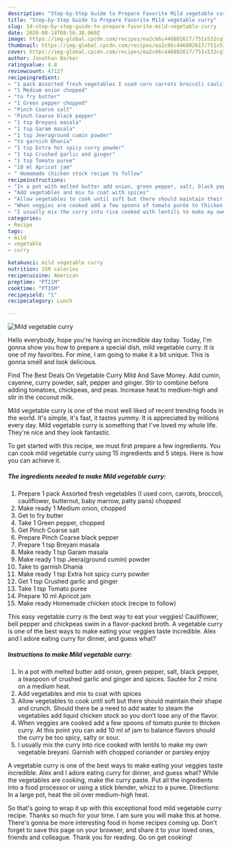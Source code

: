 ```yaml
---
description: "Step-by-Step Guide to Prepare Favorite Mild vegetable curry"
title: "Step-by-Step Guide to Prepare Favorite Mild vegetable curry"
slug: 14-step-by-step-guide-to-prepare-favorite-mild-vegetable-curry
date: 2020-08-14T08:56:38.969Z
image: https://img-global.cpcdn.com/recipes/ea2c66c446802617/751x532cq70/mild-vegetable-curry-recipe-main-photo.jpg
thumbnail: https://img-global.cpcdn.com/recipes/ea2c66c446802617/751x532cq70/mild-vegetable-curry-recipe-main-photo.jpg
cover: https://img-global.cpcdn.com/recipes/ea2c66c446802617/751x532cq70/mild-vegetable-curry-recipe-main-photo.jpg
author: Jonathan Barker
ratingvalue: 4.8
reviewcount: 47127
recipeingredient:
- "1 pack Assorted fresh vegetables I used corn carrots broccoli cauliflower butternut baby marrow patty pans chopped"
- "1 Medium onion chopped"
- "to fry butter"
- "1 Green pepper chopped"
- "Pinch Coarse salt"
- "Pinch Coarse black pepper"
- "1 tsp Breyani masala"
- "1 tsp Garam masala"
- "1 tsp Jeeraground cumin powder"
- "to garnish Dhania"
- "1 tsp Extra hot spicy curry powder"
- "1 tsp Crushed garlic and ginger"
- "1 tsp Tomato puree"
- "10 ml Apricot jam"
- " Homemade chicken stock recipe to follow"
recipeinstructions:
- "In a pot with melted butter add onion, green pepper, salt, black pepper, a teaspoon of crushed garlic and ginger and spices. Sautée for 2 mins on a medium heat."
- "Add vegetables and mix to coat with spices"
- "Allow vegetables to cook until soft but there should maintain their shape and crunch. Should there be a need to add water to steam the vegetables add liquid chicken stock so you don’t lose any of the flavor."
- "When veggies are cooked add a few spoons of tomato purée to thicken curry. At this point you can add 10 ml of jam to balance flavors should the curry be too spicy, salty or sour."
- "I usually mix the curry into rice cooked with lentils to make my own vegetable breyani. Garnish with chopped coriander or parsley.enjoy"
categories:
- Recipe
tags:
- mild
- vegetable
- curry

katakunci: mild vegetable curry 
nutrition: 150 calories
recipecuisine: American
preptime: "PT11M"
cooktime: "PT35M"
recipeyield: "1"
recipecategory: Lunch

---
```



![Mild vegetable curry](https://img-global.cpcdn.com/recipes/ea2c66c446802617/751x532cq70/mild-vegetable-curry-recipe-main-photo.jpg)

Hello everybody, hope you're having an incredible day today. Today, I'm gonna show you how to prepare a special dish, mild vegetable curry. It is one of my favorites. For mine, I am going to make it a bit unique. This is gonna smell and look delicious.

Find The Best Deals On Vegetable Curry Mild And Save Money. Add cumin, cayenne, curry powder, salt, pepper and ginger. Stir to combine before adding tomatoes, chickpeas, and peas. Increase heat to medium-high and stir in the coconut milk.

Mild vegetable curry is one of the most well liked of recent trending foods in the world. It's simple, it's fast, it tastes yummy. It is appreciated by millions every day. Mild vegetable curry is something that I've loved my whole life. They're nice and they look fantastic.


To get started with this recipe, we must first prepare a few ingredients. You can cook mild vegetable curry using 15 ingredients and 5 steps. Here is how you can achieve it.

<!--inarticleads1-->

##### The ingredients needed to make Mild vegetable curry:

1. Prepare 1 pack Assorted fresh vegetables (I used corn, carrots, broccoli, cauliflower, butternut, baby marrow, patty pans) chopped
1. Make ready 1 Medium onion, chopped
1. Get to fry butter
1. Take 1 Green pepper, chopped
1. Get Pinch Coarse salt
1. Prepare Pinch Coarse black pepper
1. Prepare 1 tsp Breyani masala
1. Make ready 1 tsp Garam masala
1. Make ready 1 tsp Jeera(ground cumin) powder
1. Take to garnish Dhania
1. Make ready 1 tsp Extra hot spicy curry powder
1. Get 1 tsp Crushed garlic and ginger
1. Take 1 tsp Tomato puree
1. Prepare 10 ml Apricot jam
1. Make ready  Homemade chicken stock (recipe to follow)


This easy vegetable curry is the best way to eat your veggies! Cauliflower, bell pepper and chickpeas swim in a flavor-packed broth. A vegetable curry is one of the best ways to make eating your veggies taste incredible. Alex and I adore eating curry for dinner, and guess what? 

<!--inarticleads2-->

##### Instructions to make Mild vegetable curry:

1. In a pot with melted butter add onion, green pepper, salt, black pepper, a teaspoon of crushed garlic and ginger and spices. Sautée for 2 mins on a medium heat.
1. Add vegetables and mix to coat with spices
1. Allow vegetables to cook until soft but there should maintain their shape and crunch. Should there be a need to add water to steam the vegetables add liquid chicken stock so you don’t lose any of the flavor.
1. When veggies are cooked add a few spoons of tomato purée to thicken curry. At this point you can add 10 ml of jam to balance flavors should the curry be too spicy, salty or sour.
1. I usually mix the curry into rice cooked with lentils to make my own vegetable breyani. Garnish with chopped coriander or parsley.enjoy


A vegetable curry is one of the best ways to make eating your veggies taste incredible. Alex and I adore eating curry for dinner, and guess what? While the vegetables are cooking, make the curry paste. Put all the ingredients into a food processor or using a stick blender, whizz to a puree. Directions: In a large pot, heat the oil over medium-high heat. 

So that's going to wrap it up with this exceptional food mild vegetable curry recipe. Thanks so much for your time. I am sure you will make this at home. There's gonna be more interesting food in home recipes coming up. Don't forget to save this page on your browser, and share it to your loved ones, friends and colleague. Thank you for reading. Go on get cooking!
